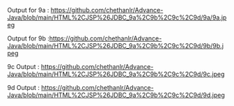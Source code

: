 Output for 9a : https://github.com/chethanlr/Advance-Java/blob/main/HTML%2CJSP%26JDBC_9a%2C9b%2C9c%2C9d/9a/9a.jpeg


Output for 9b :https://github.com/chethanlr/Advance-Java/blob/main/HTML%2CJSP%26JDBC_9a%2C9b%2C9c%2C9d/9b/9b.jpeg

9c Output :  https://github.com/chethanlr/Advance-Java/blob/main/HTML%2CJSP%26JDBC_9a%2C9b%2C9c%2C9d/9c.jpeg

9d Output :  https://github.com/chethanlr/Advance-Java/blob/main/HTML%2CJSP%26JDBC_9a%2C9b%2C9c%2C9d/9d.jpeg

